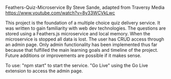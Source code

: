 Feathers-Quiz-Microservice
By Steve Sande, adapted from Traversy Media https://www.youtube.com/watch?v=8y33WCVkLwc

This project is the foundation of a multiple choice quiz delivery service.
It was written to gain familiarity with web dev technologies.
The questions are stored using a Feathers.js microservice and local memory.
When the microservice is stopped all data is lost.
The user has CRUD access through an admin page.
Only admin functionality has been implemented thus far because that fulfilled the main learning goals and timeline of the project.
Future additions or improvements are possible if it makes sense.

To use:
"npm start" to start the service.
"Go Live" using the Go Live extension to access the admin page.